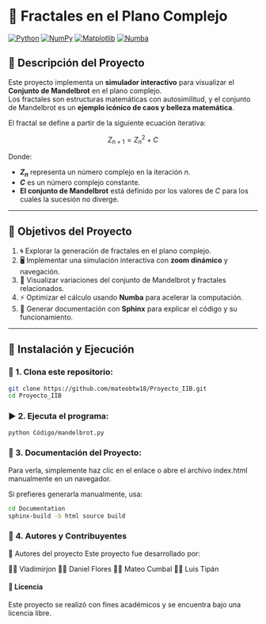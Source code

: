 # 🎨 Fractales en el Plano Complejo

[![Python](https://img.shields.io/badge/Python-3.7+-blue.svg)](https://www.python.org/downloads/)
[![NumPy](https://img.shields.io/badge/NumPy-2.1+-yellow.svg)](https://numpy.org/)
[![Matplotlib](https://img.shields.io/badge/Matplotlib-3.9+-orange.svg)](https://matplotlib.org/)
[![Numba](https://img.shields.io/badge/Numba-0.61+-red.svg)](https://numba.pydata.org/)

## 📖 Descripción del Proyecto

Este proyecto implementa un **simulador interactivo** para visualizar el **Conjunto de Mandelbrot** en el plano complejo.  
Los fractales son estructuras matemáticas con autosimilitud, y el conjunto de Mandelbrot es un **ejemplo icónico de caos y belleza matemática**.  

El fractal se define a partir de la siguiente ecuación iterativa:

$$ Z_{n+1} = Z_n^2 + C $$

Donde:
- **$Z_n$** representa un número complejo en la iteración $n$.
- **$C$** es un número complejo constante.
- **El conjunto de Mandelbrot** está definido por los valores de $C$ para los cuales la sucesión no diverge.

---

## 🎯 Objetivos del Proyecto

1. 🌀 Explorar la generación de fractales en el plano complejo.
2. 🖥️ Implementar una simulación interactiva con **zoom dinámico** y navegación.
3. 🎨 Visualizar variaciones del conjunto de Mandelbrot y fractales relacionados.
4. ⚡ Optimizar el cálculo usando **Numba** para acelerar la computación.
5. 📜 Generar documentación con **Sphinx** para explicar el código y su funcionamiento.

---

## 🚀 Instalación y Ejecución

### 🚀 1. Clona este repositorio:

```bash
git clone https://github.com/mateobtw18/Proyecto_IIB.git
cd Proyecto_IIB
```

### ▶️ 2. Ejecuta el programa:
```bash
python Código/mandelbrot.py
```

### 📖 3. Documentación del Proyecto:
Para verla, simplemente haz clic en el enlace o abre el archivo index.html manualmente en un navegador.

Si prefieres generarla manualmente, usa:
```bash
cd Documentation
sphinx-build -b html source build
```

### 👥 4. Autores y Contribuyentes
👤 Autores del proyecto
Este proyecto fue desarrollado por:

🧑‍💻 Vladimirjon
🧑‍💻 Daniel Flores
🧑‍💻 Mateo Cumbal
🧑‍💻 Luis Tipán

#### 📄 Licencia
Este proyecto se realizó con fines académicos y se encuentra bajo una licencia libre.